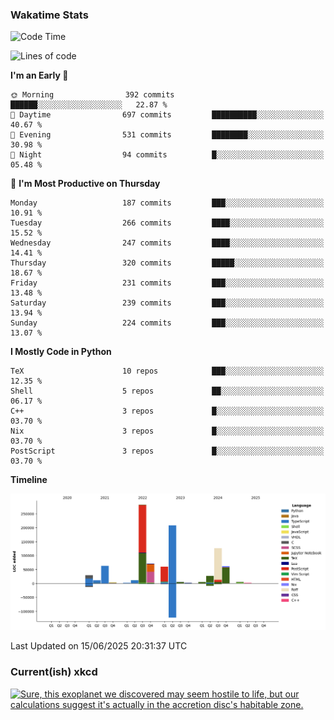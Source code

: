 ### Wakatime Stats
<!--START_SECTION:waka-->
![Code Time](http://img.shields.io/badge/Code%20Time-3%2C282%20hrs%2038%20mins-blue)

![Lines of code](https://img.shields.io/badge/From%20Hello%20World%20I%27ve%20Written-977.2%20thousand%20lines%20of%20code-blue)

**I'm an Early 🐤** 

```text
🌞 Morning                392 commits         ██████░░░░░░░░░░░░░░░░░░░   22.87 % 
🌆 Daytime                697 commits         ██████████░░░░░░░░░░░░░░░   40.67 % 
🌃 Evening                531 commits         ████████░░░░░░░░░░░░░░░░░   30.98 % 
🌙 Night                  94 commits          █░░░░░░░░░░░░░░░░░░░░░░░░   05.48 % 
```
📅 **I'm Most Productive on Thursday** 

```text
Monday                   187 commits         ███░░░░░░░░░░░░░░░░░░░░░░   10.91 % 
Tuesday                  266 commits         ████░░░░░░░░░░░░░░░░░░░░░   15.52 % 
Wednesday                247 commits         ████░░░░░░░░░░░░░░░░░░░░░   14.41 % 
Thursday                 320 commits         █████░░░░░░░░░░░░░░░░░░░░   18.67 % 
Friday                   231 commits         ███░░░░░░░░░░░░░░░░░░░░░░   13.48 % 
Saturday                 239 commits         ███░░░░░░░░░░░░░░░░░░░░░░   13.94 % 
Sunday                   224 commits         ███░░░░░░░░░░░░░░░░░░░░░░   13.07 % 
```


**I Mostly Code in Python** 

```text
TeX                      10 repos            ███░░░░░░░░░░░░░░░░░░░░░░   12.35 % 
Shell                    5 repos             ██░░░░░░░░░░░░░░░░░░░░░░░   06.17 % 
C++                      3 repos             █░░░░░░░░░░░░░░░░░░░░░░░░   03.70 % 
Nix                      3 repos             █░░░░░░░░░░░░░░░░░░░░░░░░   03.70 % 
PostScript               3 repos             █░░░░░░░░░░░░░░░░░░░░░░░░   03.70 % 
```



**Timeline**

![Lines of Code chart](https://raw.githubusercontent.com/joshuajeschek/joshuajeschek/main/assets/bar_graph.png)


 Last Updated on 15/06/2025 20:31:37 UTC
<!--END_SECTION:waka-->

### Current(ish) xkcd
<a id="xkcd-a" title="Sure, this exoplanet we discovered may seem hostile to life, but our calculations suggest it's actually in the accretion disc's habitable zone." href="https://www.xkcd.com" target="_blank">
        <img align="center" id="xkcd-img" src="https://imgs.xkcd.com/comics/exoplanet_system.png" alt="Sure, this exoplanet we discovered may seem hostile to life, but our calculations suggest it's actually in the accretion disc's habitable zone." height=300 />
</a>
